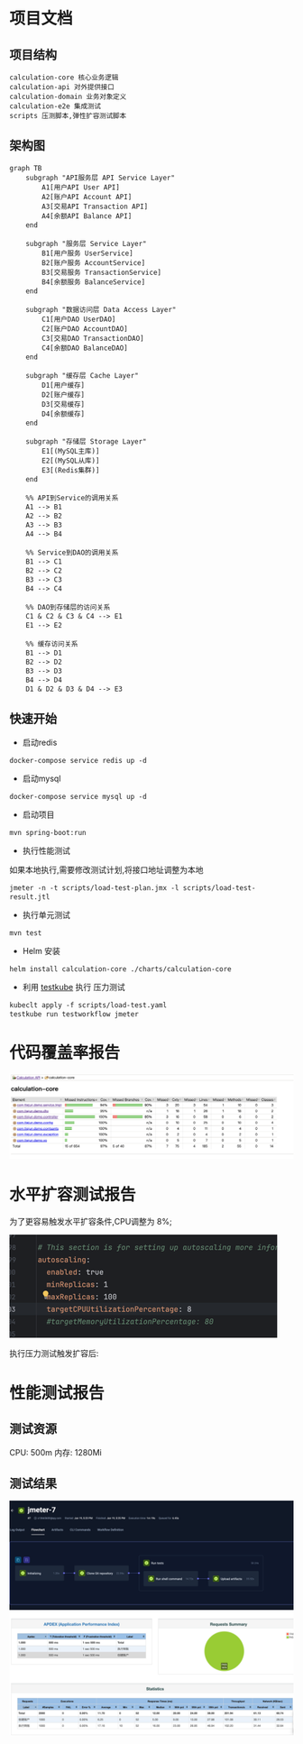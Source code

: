# 项目文档

## 项目结构

```
calculation-core 核心业务逻辑
calculation-api 对外提供接口
calculation-domain 业务对象定义
calculation-e2e 集成测试
scripts 压测脚本,弹性扩容测试脚本
```

## 架构图
```mermaid
graph TB
    subgraph "API服务层 API Service Layer"
        A1[用户API User API]
        A2[账户API Account API]
        A3[交易API Transaction API]
        A4[余额API Balance API]
    end

    subgraph "服务层 Service Layer"
        B1[用户服务 UserService]
        B2[账户服务 AccountService]
        B3[交易服务 TransactionService]
        B4[余额服务 BalanceService]
    end

    subgraph "数据访问层 Data Access Layer"
        C1[用户DAO UserDAO]
        C2[账户DAO AccountDAO]
        C3[交易DAO TransactionDAO]
        C4[余额DAO BalanceDAO]
    end

    subgraph "缓存层 Cache Layer"
        D1[用户缓存]
        D2[账户缓存]
        D3[交易缓存]
        D4[余额缓存]
    end

    subgraph "存储层 Storage Layer"
        E1[(MySQL主库)]
        E2[(MySQL从库)]
        E3[(Redis集群)]
    end

    %% API到Service的调用关系
    A1 --> B1
    A2 --> B2
    A3 --> B3
    A4 --> B4

    %% Service到DAO的调用关系
    B1 --> C1
    B2 --> C2
    B3 --> C3
    B4 --> C4

    %% DAO到存储层的访问关系
    C1 & C2 & C3 & C4 --> E1
    E1 --> E2

    %% 缓存访问关系
    B1 --> D1
    B2 --> D2
    B3 --> D3
    B4 --> D4
    D1 & D2 & D3 & D4 --> E3

```

## 快速开始

- 启动redis
```
docker-compose service redis up -d
```
- 启动mysql
```
docker-compose service mysql up -d
```
- 启动项目
```
mvn spring-boot:run
```
- 执行性能测试

如果本地执行,需要修改测试计划,将接口地址调整为本地

```
jmeter -n -t scripts/load-test-plan.jmx -l scripts/load-test-result.jtl
```

- 执行单元测试
```
mvn test
```

- Helm 安装
```
helm install calculation-core ./charts/calculation-core
```

- 利用 [testkube](https://testkube.io/blog/jmeter-and-kubernetes-how-to-run-tests-efficiently-with-testkube) 执行 压力测试

```
kubeclt apply -f scripts/load-test.yaml
testkube run testworkflow jmeter
```

# 代码覆盖率报告

![alt text](image.png)

# 水平扩容测试报告

为了更容易触发水平扩容条件,CPU调整为 8%;

![alt text](autoscaling1.png)

执行压力测试触发扩容后:



# 性能测试报告

## 测试资源

CPU: 500m
内存: 1280Mi

## 测试结果

![alt text](jmeter1.png)
![alt text](jmeter2.png)


